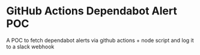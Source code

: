 # GitHub Actions Dependabot Alert POC

A POC to fetch dependabot alerts via github actions + node script and log it to a slack webhook